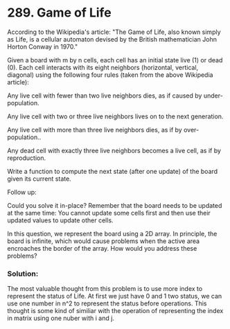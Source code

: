#  289. Game of Life

According to the Wikipedia's article: "The Game of Life, also known simply as Life, is a cellular automaton devised by the British mathematician John Horton Conway in 1970."

Given a board with m by n cells, each cell has an initial state live (1) or dead (0). Each cell interacts with its eight neighbors (horizontal, vertical, diagonal) using the following four rules (taken from the above Wikipedia article):

Any live cell with fewer than two live neighbors dies, as if caused by under-population.

Any live cell with two or three live neighbors lives on to the next generation.

Any live cell with more than three live neighbors dies, as if by over-population..

Any dead cell with exactly three live neighbors becomes a live cell, as if by reproduction.

Write a function to compute the next state (after one update) of the board given its current state.

Follow up: 

Could you solve it in-place? Remember that the board needs to be updated at the same time: You cannot update some cells first and then use their updated values to update other cells.

In this question, we represent the board using a 2D array. In principle, the board is infinite, which would cause problems when the active area encroaches the border of the array. How would you address these problems?

### Solution:
The most valuable thought from this problem is to use more index to represent the status of Life. At first we just have 0 and 1 two status, we can use one number in n^2 to represent the status before operations. This thought is some kind of similiar with the operation of representing the index in matrix using one nuber with i and j.